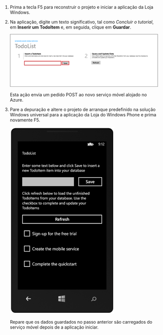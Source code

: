 
1. Prima a tecla F5 para reconstruir o projeto e iniciar a aplicação da Loja Windows.

2. Na aplicação, digite um texto significativo, tal como *Concluir o tutorial*, em **Inserir um TodoItem** e, em seguida, clique em **Guardar**.

    ![](./media/mobile-services-windows-universal-test-app/mobile-quickstart-startup.png)

    Esta ação envia um pedido POST ao novo serviço móvel alojado no Azure.

3. Pare a depuração e altere o projeto de arranque predefinido na solução Windows universal para a aplicação da Loja do Windows Phone e prima novamente F5.

    ![](./media/mobile-services-windows-universal-test-app/mobile-quickstart-completed-wp8.png)
    
    Repare que os dados guardados no passo anterior são carregados do serviço móvel depois de a aplicação iniciar.

<!--HONumber=Sep16_HO3-->


